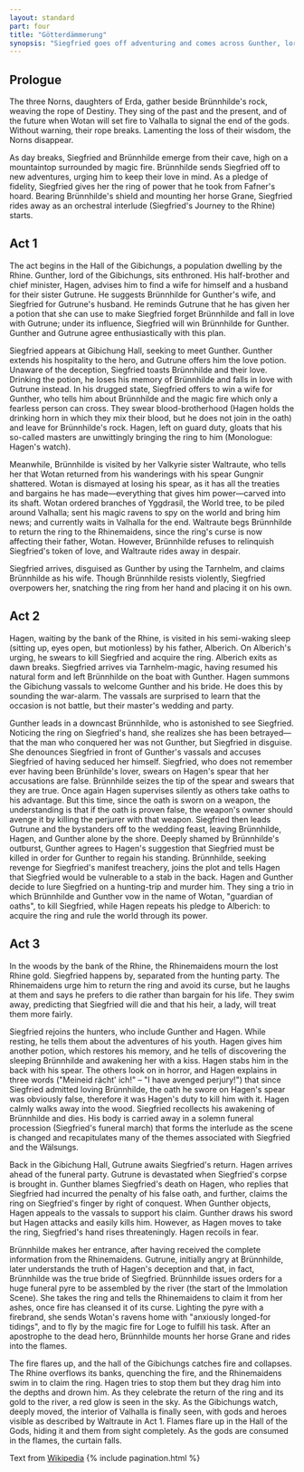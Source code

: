 ```yaml
---
layout: standard
part: four
title: "Götterdämmerung"
synopsis: "Siegfried goes off adventuring and comes across Gunther, lord of the Gibichungs. Gunther slips Siegfried a potion causing him to lose all memory of Brünnhilde. Gunther forces Brünnhilde into marriage, but at the wedding Brünnhilde tells everyone of her and Siegfried's past. Siegfried, having no memory of the events, swears an oath that Brünnhilde is lying. Siegfried then unknowingly drinks a potion that restores his memory. He declares that Brünnhilde was telling the truth, and Hagen, Gunther's right hand man kills Siegfried for lying under oath. Brünnhilde orders a funeral pyre built for Siegfried and throws herself on it. The blaze engulfs the hall, catching Valhalla on fire and consuming the gods. The Rhine floods, quenching the flames, and the Rhinemaidens retrieve the ring and break the curse."
---
```


## Prologue

The three Norns, daughters of Erda, gather beside Brünnhilde's rock, weaving the rope of Destiny. They sing of the past and the present, and of the future when Wotan will set fire to Valhalla to signal the end of the gods. Without warning, their rope breaks. Lamenting the loss of their wisdom, the Norns disappear.

As day breaks, Siegfried and Brünnhilde emerge from their cave, high on a mountaintop surrounded by magic fire. Brünnhilde sends Siegfried off to new adventures, urging him to keep their love in mind. As a pledge of fidelity, Siegfried gives her the ring of power that he took from Fafner's hoard. Bearing Brünnhilde's shield and mounting her horse Grane, Siegfried rides away as an orchestral interlude (Siegfried's Journey to the Rhine) starts.

## Act 1

The act begins in the Hall of the Gibichungs, a population dwelling by the Rhine. Gunther, lord of the Gibichungs, sits enthroned. His half-brother and chief minister, Hagen, advises him to find a wife for himself and a husband for their sister Gutrune. He suggests Brünnhilde for Gunther's wife, and Siegfried for Gutrune's husband. He reminds Gutrune that he has given her a potion that she can use to make Siegfried forget Brünnhilde and fall in love with Gutrune; under its influence, Siegfried will win Brünnhilde for Gunther. Gunther and Gutrune agree enthusiastically with this plan.

Siegfried appears at Gibichung Hall, seeking to meet Gunther. Gunther extends his hospitality to the hero, and Gutrune offers him the love potion. Unaware of the deception, Siegfried toasts Brünnhilde and their love. Drinking the potion, he loses his memory of Brünnhilde and falls in love with Gutrune instead. In his drugged state, Siegfried offers to win a wife for Gunther, who tells him about Brünnhilde and the magic fire which only a fearless person can cross. They swear blood-brotherhood (Hagen holds the drinking horn in which they mix their blood, but he does not join in the oath) and leave for Brünnhilde's rock. Hagen, left on guard duty, gloats that his so-called masters are unwittingly bringing the ring to him (Monologue: Hagen's watch).

Meanwhile, Brünnhilde is visited by her Valkyrie sister Waltraute, who tells her that Wotan returned from his wanderings with his spear Gungnir shattered. Wotan is dismayed at losing his spear, as it has all the treaties and bargains he has made—everything that gives him power—carved into its shaft. Wotan ordered branches of Yggdrasil, the World tree, to be piled around Valhalla; sent his magic ravens to spy on the world and bring him news; and currently waits in Valhalla for the end. Waltraute begs Brünnhilde to return the ring to the Rhinemaidens, since the ring's curse is now affecting their father, Wotan. However, Brünnhilde refuses to relinquish Siegfried's token of love, and Waltraute rides away in despair.

Siegfried arrives, disguised as Gunther by using the Tarnhelm, and claims Brünnhilde as his wife. Though Brünnhilde resists violently, Siegfried overpowers her, snatching the ring from her hand and placing it on his own.

## Act 2

Hagen, waiting by the bank of the Rhine, is visited in his semi-waking sleep (sitting up, eyes open, but motionless) by his father, Alberich. On Alberich's urging, he swears to kill Siegfried and acquire the ring. Alberich exits as dawn breaks. Siegfried arrives via Tarnhelm-magic, having resumed his natural form and left Brünnhilde on the boat with Gunther. Hagen summons the Gibichung vassals to welcome Gunther and his bride. He does this by sounding the war-alarm. The vassals are surprised to learn that the occasion is not battle, but their master's wedding and party.

Gunther leads in a downcast Brünnhilde, who is astonished to see Siegfried. Noticing the ring on Siegfried's hand, she realizes she has been betrayed—that the man who conquered her was not Gunther, but Siegfried in disguise. She denounces Siegfried in front of Gunther's vassals and accuses Siegfried of having seduced her himself. Siegfried, who does not remember ever having been Brünhilde's lover, swears on Hagen's spear that her accusations are false. Brünnhilde seizes the tip of the spear and swears that they are true. Once again Hagen supervises silently as others take oaths to his advantage. But this time, since the oath is sworn on a weapon, the understanding is that if the oath is proven false, the weapon's owner should avenge it by killing the perjurer with that weapon. Siegfried then leads Gutrune and the bystanders off to the wedding feast, leaving Brünnhilde, Hagen, and Gunther alone by the shore. Deeply shamed by Brünnhilde's outburst, Gunther agrees to Hagen's suggestion that Siegfried must be killed in order for Gunther to regain his standing. Brünnhilde, seeking revenge for Siegfried's manifest treachery, joins the plot and tells Hagen that Siegfried would be vulnerable to a stab in the back. Hagen and Gunther decide to lure Siegfried on a hunting-trip and murder him. They sing a trio in which Brünnhilde and Gunther vow in the name of Wotan, "guardian of oaths", to kill Siegfried, while Hagen repeats his pledge to Alberich: to acquire the ring and rule the world through its power.

## Act 3

In the woods by the bank of the Rhine, the Rhinemaidens mourn the lost Rhine gold. Siegfried happens by, separated from the hunting party. The Rhinemaidens urge him to return the ring and avoid its curse, but he laughs at them and says he prefers to die rather than bargain for his life. They swim away, predicting that Siegfried will die and that his heir, a lady, will treat them more fairly.

Siegfried rejoins the hunters, who include Gunther and Hagen. While resting, he tells them about the adventures of his youth. Hagen gives him another potion, which restores his memory, and he tells of discovering the sleeping Brünnhilde and awakening her with a kiss. Hagen stabs him in the back with his spear. The others look on in horror, and Hagen explains in three words ("Meineid rächt' ich!" – "I have avenged perjury!") that since Siegfried admitted loving Brünnhilde, the oath he swore on Hagen's spear was obviously false, therefore it was Hagen's duty to kill him with it. Hagen calmly walks away into the wood. Siegfried recollects his awakening of Brünnhilde and dies. His body is carried away in a solemn funeral procession (Siegfried's funeral march) that forms the interlude as the scene is changed and recapitulates many of the themes associated with Siegfried and the Wälsungs.

Back in the Gibichung Hall, Gutrune awaits Siegfried's return. Hagen arrives ahead of the funeral party. Gutrune is devastated when Siegfried's corpse is brought in. Gunther blames Siegfried's death on Hagen, who replies that Siegfried had incurred the penalty of his false oath, and further, claims the ring on Siegfried's finger by right of conquest. When Gunther objects, Hagen appeals to the vassals to support his claim. Gunther draws his sword but Hagen attacks and easily kills him. However, as Hagen moves to take the ring, Siegfried's hand rises threateningly. Hagen recoils in fear.

Brünnhilde makes her entrance, after having received the complete information from the Rhinemaidens. Gutrune, initially angry at Brünnhilde, later understands the truth of Hagen's deception and that, in fact, Brünnhilde was the true bride of Siegfried. Brünnhilde issues orders for a huge funeral pyre to be assembled by the river (the start of the Immolation Scene). She takes the ring and tells the Rhinemaidens to claim it from her ashes, once fire has cleansed it of its curse. Lighting the pyre with a firebrand, she sends Wotan's ravens home with "anxiously longed-for tidings", and to fly by the magic fire for Loge to fulfill his task. After an apostrophe to the dead hero, Brünnhilde mounts her horse Grane and rides into the flames.

The fire flares up, and the hall of the Gibichungs catches fire and collapses. The Rhine overflows its banks, quenching the fire, and the Rhinemaidens swim in to claim the ring. Hagen tries to stop them but they drag him into the depths and drown him. As they celebrate the return of the ring and its gold to the river, a red glow is seen in the sky. As the Gibichungs watch, deeply moved, the interior of Valhalla is finally seen, with gods and heroes visible as described by Waltraute in Act 1. Flames flare up in the Hall of the Gods, hiding it and them from sight completely. As the gods are consumed in the flames, the curtain falls.

Text from [Wikipedia](https://en.wikipedia.org/wiki/G%C3%B6tterd%C3%A4mmerung)
{% include pagination.html %}